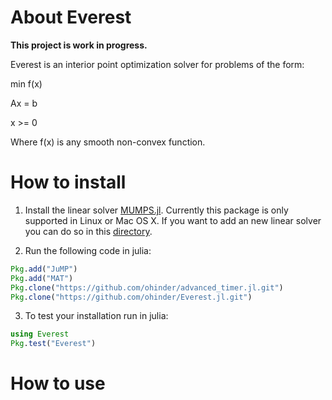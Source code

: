 # About Everest

**This project is work in progress.**

Everest is an interior point optimization solver for problems of the form:

min f(x)

Ax = b

x >= 0

Where f(x) is any smooth non-convex function.

# How to install

1. Install the linear solver [MUMPS.jl](https://github.com/JuliaOptimizers/MUMPS.jl). Currently this package is only supported in Linux or Mac OS X. If you want to add an new linear solver you can do so in this [directory](https://github.com/ohinder/Everest.jl/tree/master/src/linear_system_solvers).


2. Run the following code in julia:

  ```julia
  Pkg.add("JuMP")
  Pkg.add("MAT")
  Pkg.clone("https://github.com/ohinder/advanced_timer.jl.git")
  Pkg.clone("https://github.com/ohinder/Everest.jl.git")
  ```

3. To test your installation run in julia:

  ```julia
  using Everest
  Pkg.test("Everest")
  ```

# How to use
